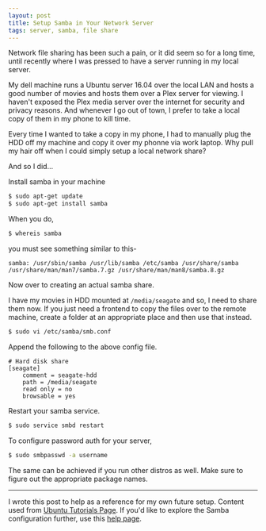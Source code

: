 ```yaml
---
layout: post
title: Setup Samba in Your Network Server
tags: server, samba, file share
---
```


Network file sharing has been such a pain, or it did seem so for a long time, until recently where I was pressed to have a server running in my local server.

My dell machine runs a Ubuntu server 16.04 over the local LAN and hosts a good number of movies and hosts them over a Plex server for viewing. I haven't exposed the Plex media server over the internet for security and privacy reasons. And whenever I go out of town, I prefer to take a local copy of them in my phone to kill time.

Every time I wanted to take a copy in my phone, I had to manually plug the HDD off my machine and copy it over my phonne via work laptop. Why pull my hair off when I could simply setup a local network share?

And so I did...

Install samba in your machine

``` bash
$ sudo apt-get update
$ sudo apt-get install samba
```

When you do,

```bash
$ whereis samba
```
you must see something similar to this-
```
samba: /usr/sbin/samba /usr/lib/samba /etc/samba /usr/share/samba /usr/share/man/man7/samba.7.gz /usr/share/man/man8/samba.8.gz
```

Now over to creating an actual samba share.

I have my movies in HDD mounted at ```/media/seagate``` and so, I need to share them now. If you just need a frontend to copy the files over to the remote machine, create a folder at an appropriate place and then use that instead.

```bash
$ sudo vi /etc/samba/smb.conf
```

Append the following to the above config file.

```
# Hard disk share
[seagate]
    comment = seagate-hdd
    path = /media/seagate
    read only = no
    browsable = yes
```

Restart your samba service.

```bash
$ sudo service smbd restart
```

To configure password auth for your server,

```bash
$ sudo smbpasswd -a username
```

The same can be achieved if you run other distros as well. Make sure to figure out the appropriate package names.

---

I wrote this post to help as a reference for my own future setup. Content used from [Ubuntu Tutorials Page](https://tutorials.ubuntu.com/tutorial/install-and-configure-samba#0). If you'd like to explore the Samba configuration further, use this [help page](https://help.ubuntu.com/community/Samba/SambaServerGuide).
